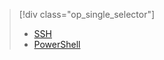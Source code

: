 > [!div class="op_single_selector"]
>- [SSH](../articles/hdinsight/hdinsight-hadoop-mahout-linux-mac.md)
>- [PowerShell](../articles/hdinsight/hdinsight-mahout.md)

<!---HONumber=HO63-->